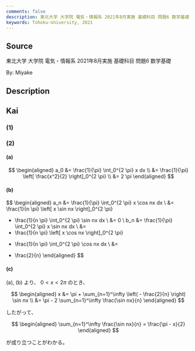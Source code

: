 ```yaml
---
comments: false
description: 東北大学 大学院 電気・情報系 2021年8月実施 基礎科目 問題6 数学基礎
keywords: Tohoku-University, 2021
---
```


## **Source**
東北大学 大学院 電気・情報系 2021年8月実施 基礎科目 問題6 数学基礎

By: Miyake

## **Description**

## **Kai**
### (1)

### (2)
#### (a)

$$
\begin{aligned}
a_0
&=
\frac{1}{\pi} \int_0^{2 \pi} x dx
\\
&=
\frac{1}{\pi} \left[ \frac{x^2}{2} \right]_0^{2 \pi}
\\
&= 2 \pi
\end{aligned}
$$

#### (b)

$$
\begin{aligned}
a_n
&=
\frac{1}{\pi} \int_0^{2 \pi} x \cos nx dx
\\
&=
\frac{1}{n \pi} \left[ x \sin nx \right]_0^{2 \pi}
- \frac{1}{n \pi} \int_0^{2 \pi} \sin nx dx
\\
&= 0
\\
b_n
&=
\frac{1}{\pi} \int_0^{2 \pi} x \sin nx dx
\\
&=
- \frac{1}{n \pi} \left[ x \cos nx \right]_0^{2 \pi}
+ \frac{1}{n \pi} \int_0^{2 \pi} \cos nx dx
\\
&=
- \frac{2}{n}
\end{aligned}
$$

#### (c)
(a), (b) より、 $0 \lt x \lt 2 \pi$ のとき、

$$
\begin{aligned}
x
&= \pi + \sum_{n=1}^\infty \left( - \frac{2}{n} \right) \sin nx
\\
&= \pi - 2 \sum_{n=1}^\infty \frac{\sin nx}{n}
\end{aligned}
$$

したがって、

$$
\begin{aligned}
\sum_{n=1}^\infty \frac{\sin nx}{n}
= \frac{\pi - x}{2}
\end{aligned}
$$

が成り立つことがわかる。